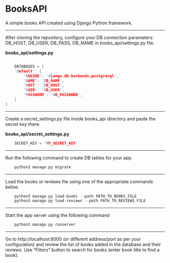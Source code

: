 # BooksAPI
A simple books API created using Django Python framework.

************************************************

After cloning the repository, configure your DB connection parameters: DB_HOST, DB_USER, DB_PASS, DB_NAME in books_api/settings.py file. 

**books_api/settings.py**
```C

    DATABASES = {
    'default': {
        'ENGINE': 'django.db.backends.postgresql',
        'NAME': 'DB_NAME',
        'HOST': 'DB_HOST',
        'USER': 'DB_USER',
        'PASSWORD': 'DB_PASSWORD',
    }
}

```

************************************************

Create a secret_settings.py file inside books_api directory and paste the secret key there.

**books_api/secret_settings.py**
``` C
    SECRET_KEY = 'MY_SECRET_KEY'
```

************************************************

Run the following command to create DB tables for your app.

```C
    python3 manage.py migrate
```

************************************************

Load the books or reviews file using one of the appropriate commands below.

``` C
    python3 manage.py load-books --path PATH_TO_BOOKS_FILE
    python3 manage.py load-reviews --path PATH_TO_REVIEWS_FILE
```

************************************************

Start the app server using the following command

``` C
    python3 manage.py runserver
```

************************************************

Go to http://localhost:8000 (or different address/port as per your configuration) and review the list of books added in the database and their reviews. Use "Filters" button to search for books (enter book title to find a book).
